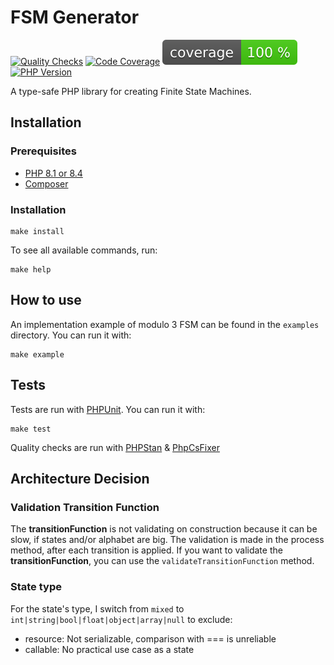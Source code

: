 # FSM Generator

[![Quality Checks](https://github.com/jb-reynaud/fsm-generator/actions/workflows/quality.yml/badge.svg)](https://github.com/jb-reynaud/fsm-generator/actions/workflows/quality.yml)
[![Code Coverage](https://github.com/jb-reynaud/fsm-generator/actions/workflows/coverage.yml/badge.svg)](https://github.com/jb-reynaud/fsm-generator/actions/workflows/coverage.yml)
![Coverage](https://raw.githubusercontent.com/jb-reynaud/fsm-generator/main/output/coverage.svg)
[![PHP Version](https://img.shields.io/badge/PHP-8.1%20|%208.4-blue)](https://www.php.net/)

A type-safe PHP library for creating Finite State Machines.

## Installation

### Prerequisites

- [PHP 8.1 or 8.4](https://www.php.net/manual/en/install.php)
- [Composer](https://getcomposer.org/)

### Installation

```shell
make install
```

To see all available commands, run:
```shell
make help
```

## How to use

An implementation example of modulo 3 FSM can be found in the `examples` directory. You can run it with:
```shell
make example
```

## Tests

Tests are run with [PHPUnit](https://phpunit.de/). You can run it with:
```shell
make test
```

Quality checks are run with [PHPStan](https://github.com/phpstan/phpstan) & [PhpCsFixer](https://github.com/PHP-CS-Fixer/PHP-CS-Fixer)

## Architecture Decision

### Validation Transition Function
The **transitionFunction** is not validating on construction because it can be slow, if states and/or alphabet are big. The validation is made in the process method, after each transition is applied.
If you want to validate the **transitionFunction**, you can use the `validateTransitionFunction` method.

### State type
For the state's type, I switch from `mixed` to `int|string|bool|float|object|array|null` to exclude:
- resource: Not serializable, comparison with === is unreliable
- callable: No practical use case as a state
